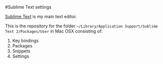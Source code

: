 #Sublime Text settings

[Sublime Text](http://www.sublimetext.com/) is my main text editor. 

This is the repository for the folder `~/Library/Application Support/Sublime Text 2/Packages/User` in Mac OSX consisting of:

1. Key bindings
2. Packages
3. Snippets
4. Settings